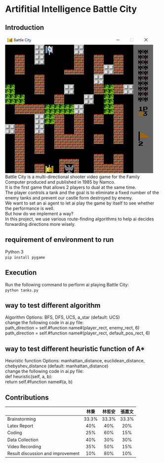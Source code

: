 # Artifitial Intelligence Battle City
Introduction
--------
![image](https://github.com/a650993/Artifitial-Intelligence-for-battle-city/blob/main/battle%20city.png)  
Battle City is a multi-directional shooter video game for the Family Computer produced and published in 1985 by Namco.  
It is the first game that allows 2 players to dual at the same time.  
The player controls a tank and the goal is to eliminate a fixed number of the enemy tanks and prevent our castle form destroyed by enemy.  
We want to set an ai agent to let ai play the game by itself to see whether the performance is well.  
But how do we implement a way?  
In this project, we use various route-finding algorithms to help ai decides forwarding directions more wisely.  


requirement of environment to run 
------
Python 3  
`pip install pygame` 

Execution
--------
Run the following command to perform ai playing Battle City:      
`python tanks.py` 


way to test different algorithm
--------
Algorithm Options: BFS, DFS, UCS, a_star (default: UCS)  
change the following code in ai.py file:  
path_direction = self.#function name#(player_rect, enemy_rect, 6)  
path_direction = self.#function name#(player_rect, default_pos_rect, 6)    

way to test different heuristic function of A*
--------
Heuristic function Options: manhattan_distance, euclidean_distance, chebyshev_distance (default: manhattan_distance)  
change the following code in ai.py file:  
def heuristic(self, a, b):  
    return self.#function name#(a, b)  
    
## Contributions

|         |林秉          |林哲安  |張嘉文  |
| ------------- |:-------------:| :-----:|:-----:|
| Brainstorming      |  33.3%     | 33.3% | 33.3% |
| Latex Report      | 40%      |    40% |   20%|
| Coding  | 25%      |    60% |15% |
| Data Collection   | 40%   | 30% | 30% |
| Video Recording       | 35%    | 50% | 15% |
| Result discussion and improvement | 10%      | 80% | 10% |

